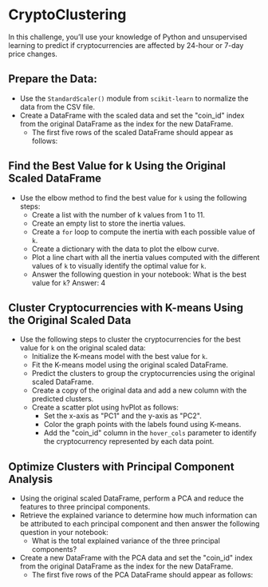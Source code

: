 # CryptoClustering

In this challenge, you’ll use your knowledge of Python and unsupervised learning to predict if cryptocurrencies are affected by 24-hour or 7-day price changes.


## Prepare the Data:
* Use the `StandardScaler()` module from `scikit-learn` to normalize the data from the CSV file.
* Create a DataFrame with the scaled data and set the "coin_id" index from the original DataFrame as the index for the new DataFrame.
  * The first five rows of the scaled DataFrame should appear as follows:

## Find the Best Value for k Using the Original Scaled DataFrame
* Use the elbow method to find the best value for `k` using the following steps:
  * Create a list with the number of k values from 1 to 11.
  * Create an empty list to store the inertia values.
  * Create a `for` loop to compute the inertia with each possible value of `k`.
  * Create a dictionary with the data to plot the elbow curve.
  * Plot a line chart with all the inertia values computed with the different values of `k` to visually identify the optimal value for `k`.
  * Answer the following question in your notebook: What is the best value for `k`? Answer: 4

## Cluster Cryptocurrencies with K-means Using the Original Scaled Data
* Use the following steps to cluster the cryptocurrencies for the best value for `k` on the original scaled data:
  * Initialize the K-means model with the best value for `k`.
  * Fit the K-means model using the original scaled DataFrame.
  * Predict the clusters to group the cryptocurrencies using the original scaled DataFrame.
  * Create a copy of the original data and add a new column with the predicted clusters.
  * Create a scatter plot using hvPlot as follows:
    * Set the x-axis as "PC1" and the y-axis as "PC2".
    * Color the graph points with the labels found using K-means.
    * Add the "coin_id" column in the `hover_cols` parameter to identify the cryptocurrency represented by each data point.

## Optimize Clusters with Principal Component Analysis
* Using the original scaled DataFrame, perform a PCA and reduce the features to three principal components.
* Retrieve the explained variance to determine how much information can be attributed to each principal component and then answer the following question in your notebook:
  * What is the total explained variance of the three principal components?
* Create a new DataFrame with the PCA data and set the "coin_id" index from the original DataFrame as the index for the new DataFrame.
  * The first five rows of the PCA DataFrame should appear as follows:



























